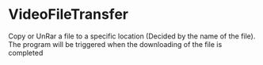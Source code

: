 # VideoFileTransfer
Copy or UnRar a file to a specific location (Decided by the name of the file). 
The program will be triggered when the downloading of the file is completed
